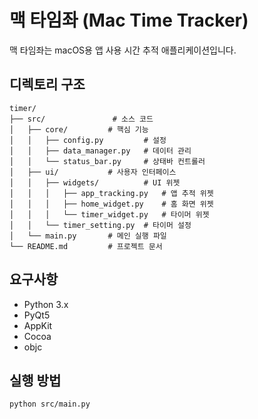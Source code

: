 # 맥 타임좌 (Mac Time Tracker)

맥 타임좌는 macOS용 앱 사용 시간 추적 애플리케이션입니다.

## 디렉토리 구조

```
timer/
├── src/               # 소스 코드
│   ├── core/         # 핵심 기능
│   │   ├── config.py         # 설정
│   │   ├── data_manager.py   # 데이터 관리
│   │   └── status_bar.py     # 상태바 컨트롤러
│   ├── ui/           # 사용자 인터페이스
│   │   ├── widgets/          # UI 위젯
│   │   │   ├── app_tracking.py   # 앱 추적 위젯
│   │   │   ├── home_widget.py    # 홈 화면 위젯
│   │   │   └── timer_widget.py   # 타이머 위젯
│   │   └── timer_setting.py  # 타이머 설정
│   └── main.py       # 메인 실행 파일
└── README.md         # 프로젝트 문서
```

## 요구사항

- Python 3.x
- PyQt5
- AppKit
- Cocoa
- objc

## 실행 방법

```bash
python src/main.py
```

